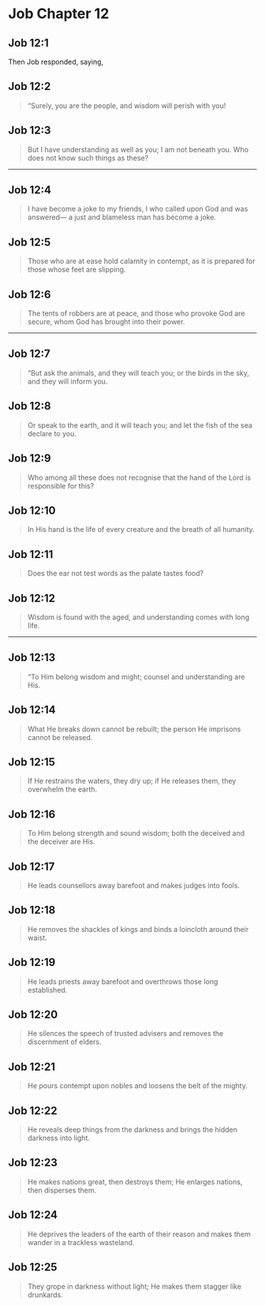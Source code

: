 # Job Chapter 12

## Job 12:1

Then Job responded, saying,

## Job 12:2

> “Surely, you are the people,
> and wisdom will perish with you!

## Job 12:3

> But I have understanding as well as you;
> I am not beneath you.
> Who does not know such things as these?

---

## Job 12:4

> I have become a joke to my friends,
> I who called upon God and was answered—
> a just and blameless man has become a joke.

## Job 12:5

> Those who are at ease hold calamity in contempt,
> as it is prepared for those whose feet are slipping.

## Job 12:6

> The tents of robbers are at peace,
> and those who provoke God are secure,
> whom God has brought into their power.

---

## Job 12:7

> “But ask the animals, and they will teach you;
> or the birds in the sky, and they will inform you.

## Job 12:8

> Or speak to the earth, and it will teach you;
> and let the fish of the sea declare to you.

## Job 12:9

> Who among all these does not recognise
> that the hand of the Lord is responsible for this?

## Job 12:10

> In His hand is the life of every creature
> and the breath of all humanity.

## Job 12:11

> Does the ear not test words
> as the palate tastes food?

## Job 12:12

> Wisdom is found with the aged,
> and understanding comes with long life.

---

## Job 12:13

> “To Him belong wisdom and might;
> counsel and understanding are His.

## Job 12:14

> What He breaks down cannot be rebuilt;
> the person He imprisons cannot be released.

## Job 12:15

> If He restrains the waters, they dry up;
> if He releases them, they overwhelm the earth.

## Job 12:16

> To Him belong strength and sound wisdom;
> both the deceived and the deceiver are His.

## Job 12:17

> He leads counsellors away barefoot
> and makes judges into fools.

## Job 12:18

> He removes the shackles of kings
> and binds a loincloth around their waist.

## Job 12:19

> He leads priests away barefoot
> and overthrows those long established.

## Job 12:20

> He silences the speech of trusted advisers
> and removes the discernment of elders.

## Job 12:21

> He pours contempt upon nobles
> and loosens the belt of the mighty.

## Job 12:22

> He reveals deep things from the darkness
> and brings the hidden darkness into light.

## Job 12:23

> He makes nations great, then destroys them;
> He enlarges nations, then disperses them.

## Job 12:24

> He deprives the leaders of the earth of their reason
> and makes them wander in a trackless wasteland.

## Job 12:25

> They grope in darkness without light;
> He makes them stagger like drunkards.
